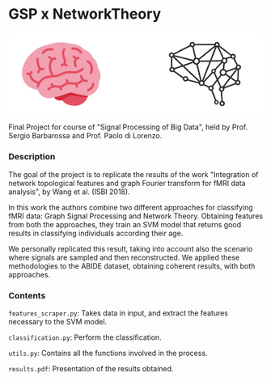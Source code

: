 # GSP x NetworkTheory

![](image.png)

Final Project for course of "Signal Processing of Big Data", held by Prof. Sergio Barbarossa and Prof. Paolo di Lorenzo.

### Description

The goal of the project is to replicate the results of the work "Integration of network topological features and graph Fourier transform for fMRI data analysis", by Wang et al. (ISBI 2018).

In this work the authors combine two different approaches for classifying fMRI data: Graph Signal Processing and Network Theory. Obtaining features from both the approaches, they train an SVM model that returns good results in classifying individuals according their age.

We personally replicated this result, taking into account also the scenario where signals are sampled and then reconstructed. We applied these methodologies to the ABIDE dataset, obtaining coherent results, with both approaches.

### Contents

`features_scraper.py`: Takes data in input, and extract the features necessary to the SVM model.

`classification.py`: Perform the classification.

`utils.py`: Contains all the functions involved in the process.

`results.pdf`: Presentation of the results obtained.
